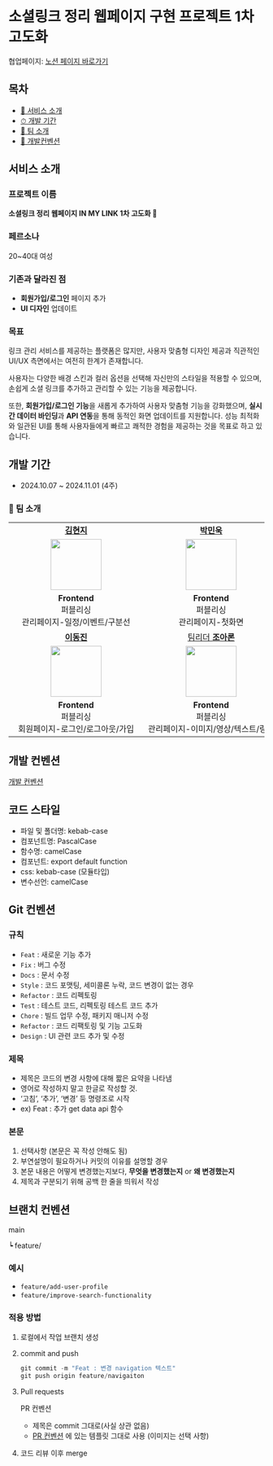 # 소셜링크 정리 웹페이지 구현 프로젝트 1차 고도화

협업페이지: [노션 페이지 바로가기](https://print-ilikepenguin.notion.site/11682d67d3ef80b9aaadc9125e48317e?pvs=4)

## 목차

-   [📌 서비스 소개](#-서비스-소개)
-   [⏱ 개발 기간](#-개발-기간)
-   [👥 팀 소개](#-팀-소개)
-   [📄 개발컨벤션](#-개발-컨벤션)

## 서비스 소개

### **프로젝트 이름**

**소셜링크 정리 웹페이지 IN MY LINK 1차 고도화 🎃**

### 페르소나

20~40대 여성

### 기존과 달라진 점

-   **회원가입/로그인** 페이지 추가
-   **UI 디자인** 업데이트

### **목표**

링크 관리 서비스를 제공하는 플랫폼은 많지만, 사용자 맞춤형 디자인 제공과 직관적인 UI/UX 측면에서는 여전히 한계가 존재합니다.

사용자는 다양한 배경 스킨과 컬러 옵션을 선택해 자신만의 스타일을 적용할 수 있으며, 손쉽게 소셜 링크를 추가하고 관리할 수 있는 기능을 제공합니다.

또한, **회원가입/로그인 기능**을 새롭게 추가하여 사용자 맞춤형 기능을 강화했으며, **실시간 데이터 바인딩**과 **API 연동**을 통해 동적인 화면 업데이트를 지원합니다. 성능 최적화와 일관된 UI를 통해 사용자들에게 빠르고 쾌적한 경험을 제공하는 것을 목표로 하고 있습니다.

## 개발 기간

-   2024.10.07 ~ 2024.11.01 (4주)

### 👥 팀 소개

<table align="center">
  <tr align="center">
    <td style="min-width: 250px;">
      <a href="https://github.com/printilikepenguin">
        <b>김현지</b>
      </a>
    </td>
    <td style="min-width: 250px;">
      <a href="https://github.com/aksen123">
        <b>박민욱</b>
      </a>
    </td>
  </tr>
  <tr align="center">
    <td style="min-width: 250px;">
      <img src="https://avatars.githubusercontent.com/u/139518223?v=4" width="100">
    </td>
    <td style="min-width: 250px;">
      <img src="https://avatars.githubusercontent.com/u/126546293?v=4" width="100">
    </td>
  </tr>
  <tr align="center">
    <td>
      <b>Frontend</b>
      <br>퍼블리싱
      <br>관리페이지-일정/이벤트/구분선<br/>
    </td>
    <td>
      <b>Frontend</b><br>퍼블리싱<br>관리페이지-첫화면<br/>
    </td>
  </tr>
  <tr align="center">
    <td style="min-width: 250px;">
      <a href="https://github.com/">
        <b>이동진</b>
      </a>
    </td>
    <td style="min-width: 250px;">
      <a href="https://github.com/cod3prod">
    팀리더 <b>조아론</b>
      </a>
    </td>
  </tr>
  <tr align="center">
    <td style="min-width: 250px;">
      <img src="https://avatars.githubusercontent.com/u/143502381?v=4" width="100">
    </td>
    <td style="min-width: 250px;">
      <img src="https://avatars.githubusercontent.com/u/172338053?v=4" width="100">
    </td>
  </tr>
  <tr align="center">
    <td>
      <b>Frontend</b><br>퍼블리싱<br>회원페이지-로그인/로그아웃/가입<br/>
    </td>
    <td>
      <b>Frontend</b><br>퍼블리싱<br>관리페이지-이미지/영상/텍스트/링크<br/>
    </td>
  </tr>
</table>

## 개발 컨벤션

[개발 컨벤션](https://nuli.navercorp.com/data/convention/NHN_Coding_Conventions_for_Markup_Languages.pdf)

## 코드 스타일

-   파일 및 폴더명: kebab-case
-   컴포넌트명: PascalCase
-   함수명: camelCase
-   컴포넌트: export default function
-   css: kebab-case (모듈타입)
-   변수선언: camelCase

## Git 컨벤션

### 규칙

-   `Feat` : 새로운 기능 추가
-   `Fix` : 버그 수정
-   `Docs` : 문서 수정
-   `Style` : 코드 포맷팅, 세미콜론 누락, 코드 변경이 없는 경우
-   `Refactor` : 코드 리펙토링
-   `Test` : 테스트 코드, 리펙토링 테스트 코드 추가
-   `Chore` : 빌드 업무 수정, 패키지 매니저 수정
-   `Refactor` : 코드 리팩토링 및 기능 고도화
-   `Design` : UI 관련 코드 추가 및 수정

### 제목

-   제목은 코드의 변경 사항에 대해 짧은 요약을 나타냄
-   영어로 작성하지 말고 한글로 작성할 것.
-   ‘고침’, ‘추가’, ‘변경’ 등 명령조로 시작
-   ex) Feat : 추가 get data api 함수

### 본문

1. 선택사항 (본문은 꼭 작성 안해도 됨)
2. 부연설명이 필요하거나 커밋의 이유를 설명할 경우
3. 본문 내용은 어떻게 변경했는지보다, **무엇을 변경했는지** or **왜 변경했는지**
4. 제목과 구분되기 위해 공백 한 줄을 띄워서 작성

## 브랜치 컨벤션

main

┕ feature/<issue>

### 예시

-   `feature/add-user-profile`
-   `feature/improve-search-functionality`

### 적용 방법

1. 로컬에서 작업 브랜치 생성

2. commit and push

    ```powershell
    git commit -m "Feat : 변경 navigation 텍스트"
    git push origin feature/navigaiton
    ```

3. Pull requests

    PR 컨벤션

    - 제목은 commit 그대로(사실 상관 없음)
    - [PR 컨벤션](https://print-ilikepenguin.notion.site/PR-11682d67d3ef81058799d12795cf6e37?pvs=4) 에 있는 템플릿 그대로 사용 (이미지는 선택 사항)

4. 코드 리뷰 이후 merge
